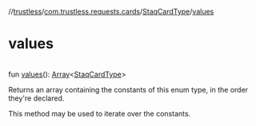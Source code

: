 //[trustless](../../../index.md)/[com.trustless.requests.cards](../index.md)/[StaqCardType](index.md)/[values](values.md)

# values

\
fun [values](values.md)(): [Array](https://kotlinlang.org/api/latest/jvm/stdlib/kotlin/-array/index.html)&lt;[StaqCardType](index.md)&gt;

Returns an array containing the constants of this enum type, in the order they're declared.

This method may be used to iterate over the constants.
